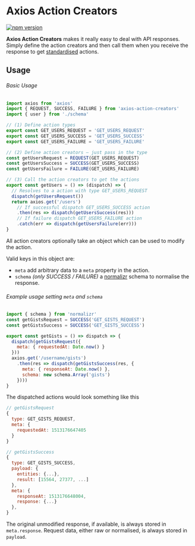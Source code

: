 # Axios Action Creators

[![npm version](https://img.shields.io/npm/v/axios-action-creators.svg?style=flat-square)](https://badge.fury.io/js/axios-action-creators)

**Axios Action Creators** makes it really easy to deal with API responses.
Simply define the action creators and then call them when you receive the response to get [standardised](https://github.com/acdlite/flux-standard-action) actions.

## Usage

###### Basic Usage

```js
import axios from 'axios'
import { REQUEST, SUCCESS, FAILURE } from 'axios-action-creators'
import { user } from './schema'

// (1) Define action types
export const GET_USERS_REQUEST = 'GET_USERS_REQUEST'
export const GET_USERS_SUCCESS = 'GET_USERS_SUCCESS'
export const GET_USERS_FAILURE = 'GET_USERS_FAILURE'

// (2) Define action creators – just pass in the type
const getUsersRequest = REQUEST(GET_USERS_REQUEST)
const getUsersSuccess = SUCCESS(GET_USERS_SUCCESS)
const getUsersFailure = FAILURE(GET_USERS_FAILURE)

// (3) Call the action creators to get the actions
export const getUsers = () => (dispatch) => {
  // Resolves to a action with type GET_USERS_REQUEST
  dispatch(getUsersRequest())
  return axios.get('/users')
    // If successful dispatch GET_USERS_SUCCESS action
    .then(res => dispatch(getUsersSuccess(res)))
    // If failure dispatch GET_USERS_FAILURE action
    .catch(err => dispatch(getUsersFailure(err)))
}
```

All action creators optionally take an object which can be used to modify the action.

Valid keys in this object are:
 - `meta` add arbitrary data to a `meta` property in the action.
 - `schema` _(only SUCCESS / FAILURE)_ a [normalizr](https://github.com/paularmstrong/normalizr) schema to normalise the response.

###### Example usage setting `meta` and `schema`

```js
import { schema } from 'normalizr'
const getGistsRequest = SUCCESS('GET_GISTS_REQUEST')
const getGistsSuccess = SUCCESS('GET_GISTS_SUCCESS')

export const getGists = () => dispatch => {
  dispatch(getGistsRequest({
    meta: { requestedAt: Date.now() }
  }))
  axios.get('/username/gists')
    .then(res => dispatch(getGistsSuccess(res, {
      meta: { responseAt: Date.now() },
      schema: new schema.Array('gists')
    })))
}
```

The dispatched actions would look something like this

```js
// getGistsRequest
{
  type: GET_GISTS_REQUEST,
  meta: {
    requestedAt: 1513176647405
  }
}

// getGistsSuccess
{
  type: GET_GISTS_SUCCESS,
  payload: {
    entities: {...},
    result: [15564, 27377, ...]
  },
  meta: {
    responseAt: 1513176648004,
    response: {...}
  },
}
```

The original unmodified response, if available, is always stored in `meta.response`.
Request data, either raw or normalised, is always stored in `payload`.
